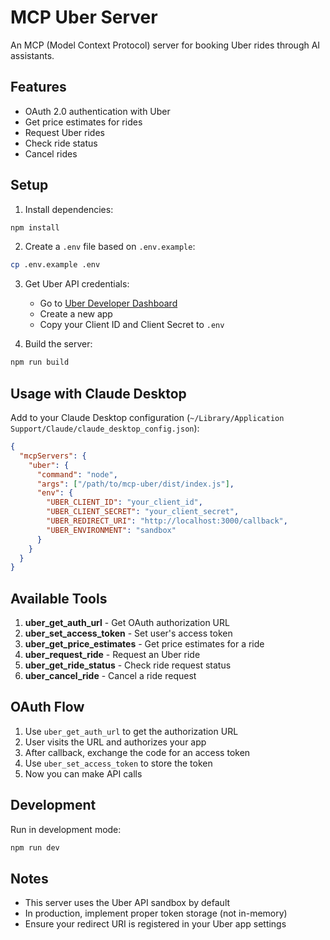 # MCP Uber Server

An MCP (Model Context Protocol) server for booking Uber rides through AI assistants.

## Features

- OAuth 2.0 authentication with Uber
- Get price estimates for rides
- Request Uber rides
- Check ride status
- Cancel rides

## Setup

1. Install dependencies:
```bash
npm install
```

2. Create a `.env` file based on `.env.example`:
```bash
cp .env.example .env
```

3. Get Uber API credentials:
   - Go to [Uber Developer Dashboard](https://developer.uber.com/)
   - Create a new app
   - Copy your Client ID and Client Secret to `.env`

4. Build the server:
```bash
npm run build
```

## Usage with Claude Desktop

Add to your Claude Desktop configuration (`~/Library/Application Support/Claude/claude_desktop_config.json`):

```json
{
  "mcpServers": {
    "uber": {
      "command": "node",
      "args": ["/path/to/mcp-uber/dist/index.js"],
      "env": {
        "UBER_CLIENT_ID": "your_client_id",
        "UBER_CLIENT_SECRET": "your_client_secret",
        "UBER_REDIRECT_URI": "http://localhost:3000/callback",
        "UBER_ENVIRONMENT": "sandbox"
      }
    }
  }
}
```

## Available Tools

1. **uber_get_auth_url** - Get OAuth authorization URL
2. **uber_set_access_token** - Set user's access token
3. **uber_get_price_estimates** - Get price estimates for a ride
4. **uber_request_ride** - Request an Uber ride
5. **uber_get_ride_status** - Check ride request status
6. **uber_cancel_ride** - Cancel a ride request

## OAuth Flow

1. Use `uber_get_auth_url` to get the authorization URL
2. User visits the URL and authorizes your app
3. After callback, exchange the code for an access token
4. Use `uber_set_access_token` to store the token
5. Now you can make API calls

## Development

Run in development mode:
```bash
npm run dev
```

## Notes

- This server uses the Uber API sandbox by default
- In production, implement proper token storage (not in-memory)
- Ensure your redirect URI is registered in your Uber app settings